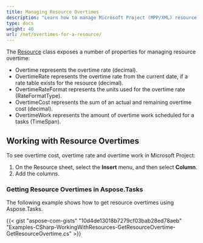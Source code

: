 ```yaml
---
title: Managing Resource Overtimes
description: "Learn how to manage Microsoft Project (MPP/XML) resource calendar overtimes using Aspose.Tasks for .NET."
type: docs
weight: 40
url: /net/overtimes-for-a-resource/
---
```


The [Resource](https://apireference.aspose.com/tasks/net/aspose.tasks/resource) class exposes a number of properties for managing resource overtime:

- Overtime represents the overtime rate (decimal).
- OvertimeRate represents the overtime rate from the current date, if a rate table exists for the resource (decimal).
- OvertimeRateFormat represents the units used for the overtime rate (RateFormatType).
- OvertimeCost represents the sum of an actual and remaining overtime cost (decimal).
- OvertimeWork represents the amount of overtime work scheduled for a tasks (TimeSpan).

## **Working with Resource Overtimes**
To see overtime cost, overtime rate and overtime work in Microsoft Project:

1. On the Resource sheet, select the **Insert** menu, and then select **Column**.
2. Add the columns.

### **Getting Resource Overtimes in Aspose.Tasks**
The following example shows how to get resource overtimes using Aspose.Tasks.

{{< gist "aspose-com-gists" "10d4de13018b7279cf03bab28ed78aeb" "Examples-CSharp-WorkingWithResources-GetResourceOvertime-GetResourceOvertime.cs" >}}
